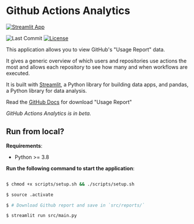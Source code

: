 # Github Actions Analytics

[![Streamlit App](https://static.streamlit.io/badges/streamlit_badge_black_white.svg)](https://gh-actions-analytics.streamlit.app/)

![Last Commit](https://img.shields.io/github/last-commit/neulabscom/github-actions-analytics/main)
[![License](https://img.shields.io/github/license/neulabscom/github-actions-analytics)](https://github.com/neulabscom/github-actions-analytics/blob/main/LICENSE)

This application allows you to view GitHub's "Usage Report" data.

It gives a generic overview of which users and repositories use actions the most and allows each repository to see how many and when workflows are executed.

It is built with [Streamlit](https://streamlit.io/), a Python library for building data apps, and pandas, a Python library for data analysis.

Read the [GitHub Docs](https://docs.github.com/en/billing/managing-billing-for-github-actions/viewing-your-github-actions-usage) for download "Usage Report"

*GitHub Actions Analytics is in beta.*

## Run from local?

**Requirements**:

- Python >= 3.8

**Run the following command to start the application**:

```bash

$ chmod +x scripts/setup.sh && ./scripts/setup.sh

$ source .activate

$ # Download Github report and save in `src/reports/`

$ streamlit run src/main.py
```
